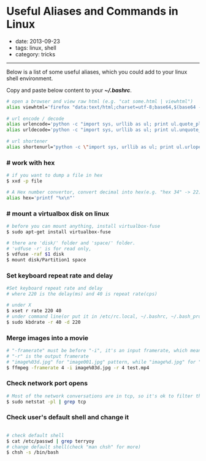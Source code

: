 # Useful Aliases and Commands in Linux

- date: 2013-09-23
- tags: linux, shell
- category: tricks

----------------------------

Below is a list of some useful aliases, which you could add to your linux shell environment.

Copy and paste below content to your __*~/.bashrc*__.

<!--script src="https://gist.github.com/terryoy/6374725.js"></script-->

```bash
# open a browser and view raw html (e.g. "cat some.html | viewhtml")
alias viewhtml='firefox "data:text/html;charset=utf-8;base64,$(base64 -w 0 <&0)"'
 
# url encode / decode
alias urlencode='python -c "import sys, urllib as ul; print ul.quote_plus(sys.argv[1])"'
alias urldecode='python -c "import sys, urllib as ul; print ul.unquote_plus(sys.argv[1])"'
  
# url shortener
alias shortenurl="python -c \"import sys, urllib as ul; print ul.urlopen('http://tinyurl.com/api-create.php?url=%s' % ul.quote_plus(sys.argv[1])).readline()\""

```

### # work with hex

```bash
# if you want to dump a file in hex
$ xxd -p file

# A Hex number convertor, convert decimal into hex(e.g. "hex 34" -> 22)
alias hex='printf "%x\n"'
```

### # mount a virtualbox disk on linux

```bash
# before you can mount anything, install virtualbox-fuse
$ sudo apt-get install virtualbox-fuse

# there are 'disk/' folder and 'space/' folder.
# 'vdfuse -r' is for read only,
$ vdfuse -raf $1 disk
$ mount disk/Partition1 space

```

### Set keyboard repeat rate and delay

```bash
#Set keyboard repeat rate and delay
# where 220 is the delay(ms) and 40 is repeat rate(cps)

# under X
$ xset r rate 220 40
# under command line(or put it in /etc/rc.local, ~/.bashrc, ~/.bash_profile, etc.)
$ sudo kbdrate -r 40 -d 220

```

### Merge images into a movie

```bash
# "-framerate" must be before "-i", it's an input framerate, which means how many images are used in one second
# "-r" is the output framerate
# "image%03d.jpg" for "image001.jpg" pattern, while "image%d.jpg" for "image1.jpg"(no zero-padding) pattern
$ ffmpeg -framerate 4 -i image%03d.jpg -r 4 test.mp4

```

### Check network port opens

```bash
# Most of the network conversations are in tcp, so it's ok to filter the port with "grep tcp"
$ sudo netstat -pl | grep tcp
```

### Check user's default shell and change it

```bash

# check default shell
$ cat /etc/passwd | grep terryoy
# change default shell(check "man chsh" for more)
$ chsh -s /bin/bash

```
